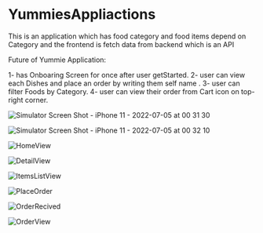 # YummiesAppliactions

This is an application which has food category and food items depend on Category 
and the frontend is fetch data from backend which is an API 

Future of Yummie Application:

1- has Onboaring Screen for once after user getStarted.
2- user can view each Dishes and place an order by writing them self name .
3- user can filter Foods by Category.
4- user can view their order from Cart icon on top-right corner.



![Simulator Screen Shot - iPhone 11 - 2022-07-05 at 00 31 30](https://user-images.githubusercontent.com/108693860/177219001-8d5154a6-8e65-4fc9-8a14-cb5f16821eb2.png)

![Simulator Screen Shot - iPhone 11 - 2022-07-05 at 00 32 10](https://user-images.githubusercontent.com/108693860/177219011-d5b76d20-bf22-4e11-ad69-64a1ce45aa30.png)

![HomeView](https://user-images.githubusercontent.com/108693860/177219014-5e661857-e3fa-4a7c-8900-d65cba7aeb5c.png)

![DetailView](https://user-images.githubusercontent.com/108693860/177219058-234f6c6c-b2dd-4f93-b28f-e002a0b55732.png)

![ItemsListView](https://user-images.githubusercontent.com/108693860/177219028-366793ca-142d-41ba-b613-667aa7fd795a.png)

![PlaceOrder](https://user-images.githubusercontent.com/108693860/177219095-eac33b20-03e8-499b-83d0-6bb961cc2572.png)

![OrderRecived](https://user-images.githubusercontent.com/108693860/177219103-b3639472-e9c8-49e9-9fb6-89514357d616.png)

![OrderView](https://user-images.githubusercontent.com/108693860/177219112-6926d06c-aca2-45b5-a67e-d50de7d85c71.png)
